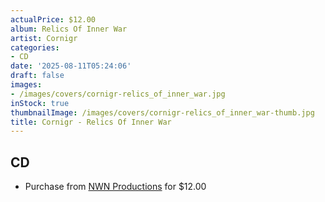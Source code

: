 ```yaml
---
actualPrice: $12.00
album: Relics Of Inner War
artist: Cornigr
categories:
- CD
date: '2025-08-11T05:24:06'
draft: false
images:
- /images/covers/cornigr-relics_of_inner_war.jpg
inStock: true
thumbnailImage: /images/covers/cornigr-relics_of_inner_war-thumb.jpg
title: Cornigr - Relics Of Inner War
---
```


## CD
* Purchase from [NWN Productions](http://shop.nwnprod.com/index.php?route=product/product&path=93&product_id=27436&sort=pd.name&order=ASC) for $12.00
